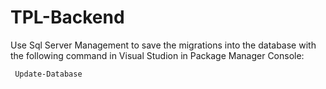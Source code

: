 # TPL-Backend

Use Sql Server Management to save the migrations into the database with the following command in Visual Studion in Package Manager Console:
```
 Update-Database
```
